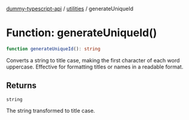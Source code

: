 [dummy-typescript-api](../../index.md) / [utilities](../index.md) / generateUniqueId

# Function: generateUniqueId()

```ts
function generateUniqueId(): string
```

Converts a string to title case, making the first character of each word uppercase.
Effective for formatting titles or names in a readable format.

## Returns

`string`

The string transformed to title case.
